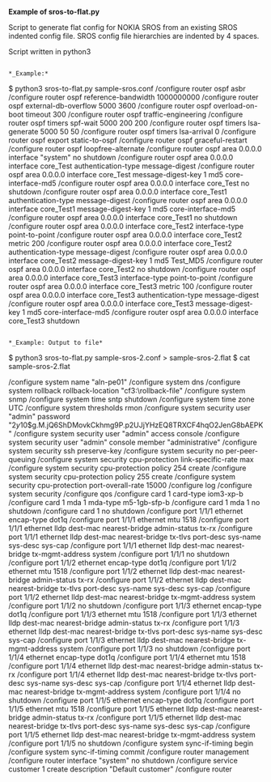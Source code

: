**Example of sros-to-flat.py**

Script to generate flat config for NOKIA SROS from an existing SROS indented config file.
SROS config file hierarchies are indented by 4 spaces.

Script written in python3


```

*_Example:*

```
$ python3 sros-to-flat.py sample-sros.conf
/configure router ospf asbr
/configure router ospf reference-bandwidth 1000000000
/configure router ospf external-db-overflow 5000 3600
/configure router ospf overload-on-boot timeout 300
/configure router ospf traffic-engineering
/configure router ospf timers spf-wait 5000 200 200
/configure router ospf timers lsa-generate 5000 50 50
/configure router ospf timers lsa-arrival 0
/configure router ospf export static-to-ospf
/configure router ospf graceful-restart
/configure router ospf loopfree-alternate
/configure router ospf area 0.0.0.0 interface "system" no shutdown
/configure router ospf area 0.0.0.0 interface core_Test authentication-type message-digest
/configure router ospf area 0.0.0.0 interface core_Test message-digest-key 1 md5 core-interface-md5
/configure router ospf area 0.0.0.0 interface core_Test no shutdown
/configure router ospf area 0.0.0.0 interface core_Test1 authentication-type message-digest
/configure router ospf area 0.0.0.0 interface core_Test1 message-digest-key 1 md5 core-interface-md5
/configure router ospf area 0.0.0.0 interface core_Test1 no shutdown
/configure router ospf area 0.0.0.0 interface core_Test2 interface-type point-to-point
/configure router ospf area 0.0.0.0 interface core_Test2 metric 200
/configure router ospf area 0.0.0.0 interface core_Test2 authentication-type message-digest
/configure router ospf area 0.0.0.0 interface core_Test2 message-digest-key 1 md5 Test_MD5
/configure router ospf area 0.0.0.0 interface core_Test2 no shutdown
/configure router ospf area 0.0.0.0 interface core_Test3 interface-type point-to-point
/configure router ospf area 0.0.0.0 interface core_Test3 metric 100
/configure router ospf area 0.0.0.0 interface core_Test3 authentication-type message-digest
/configure router ospf area 0.0.0.0 interface core_Test3 message-digest-key 1 md5 core-interface-md5
/configure router ospf area 0.0.0.0 interface core_Test3 shutdown

```

*_Example: Output to file*
```
$ python3 sros-to-flat.py sample-sros-2.conf > sample-sros-2.flat
$ cat sample-sros-2.flat

/configure system name "aln-pe01"
/configure system dns
/configure system rollback rollback-location "cf3:\rollback-file"
/configure system snmp
/configure system time sntp shutdown
/configure system time zone UTC
/configure system thresholds rmon
/configure system security user "admin" password "$2y$10$g.M.jQ6ShDMovkCkhmg9P.p2UJjYHzEQ8TRXCF4hqO2JenG8bAEPK"
/configure system security user "admin" access console
/configure system security user "admin" console member "administrative"
/configure system security ssh preserve-key
/configure system security no per-peer-queuing
/configure system security cpu-protection link-specific-rate max
/configure system security cpu-protection policy 254 create
/configure system security cpu-protection policy 255 create
/configure system security cpu-protection port-overall-rate 15000
/configure log
/configure system security
/configure qos
/configure card 1 card-type iom3-xp-b
/configure card 1 mda 1 mda-type m5-1gb-sfp-b
/configure card 1 mda 1 no shutdown
/configure card 1 no shutdown
/configure port 1/1/1 ethernet encap-type dot1q
/configure port 1/1/1 ethernet mtu 1518
/configure port 1/1/1 ethernet lldp dest-mac nearest-bridge admin-status tx-rx
/configure port 1/1/1 ethernet lldp dest-mac nearest-bridge tx-tlvs port-desc sys-name sys-desc sys-cap
/configure port 1/1/1 ethernet lldp dest-mac nearest-bridge tx-mgmt-address system
/configure port 1/1/1 no shutdown
/configure port 1/1/2 ethernet encap-type dot1q
/configure port 1/1/2 ethernet mtu 1518
/configure port 1/1/2 ethernet lldp dest-mac nearest-bridge admin-status tx-rx
/configure port 1/1/2 ethernet lldp dest-mac nearest-bridge tx-tlvs port-desc sys-name sys-desc sys-cap
/configure port 1/1/2 ethernet lldp dest-mac nearest-bridge tx-mgmt-address system
/configure port 1/1/2 no shutdown
/configure port 1/1/3 ethernet encap-type dot1q
/configure port 1/1/3 ethernet mtu 1518
/configure port 1/1/3 ethernet lldp dest-mac nearest-bridge admin-status tx-rx
/configure port 1/1/3 ethernet lldp dest-mac nearest-bridge tx-tlvs port-desc sys-name sys-desc sys-cap
/configure port 1/1/3 ethernet lldp dest-mac nearest-bridge tx-mgmt-address system
/configure port 1/1/3 no shutdown
/configure port 1/1/4 ethernet encap-type dot1q
/configure port 1/1/4 ethernet mtu 1518
/configure port 1/1/4 ethernet lldp dest-mac nearest-bridge admin-status tx-rx
/configure port 1/1/4 ethernet lldp dest-mac nearest-bridge tx-tlvs port-desc sys-name sys-desc sys-cap
/configure port 1/1/4 ethernet lldp dest-mac nearest-bridge tx-mgmt-address system
/configure port 1/1/4 no shutdown
/configure port 1/1/5 ethernet encap-type dot1q
/configure port 1/1/5 ethernet mtu 1518
/configure port 1/1/5 ethernet lldp dest-mac nearest-bridge admin-status tx-rx
/configure port 1/1/5 ethernet lldp dest-mac nearest-bridge tx-tlvs port-desc sys-name sys-desc sys-cap
/configure port 1/1/5 ethernet lldp dest-mac nearest-bridge tx-mgmt-address system
/configure port 1/1/5 no shutdown
/configure system sync-if-timing begin
/configure system sync-if-timing commit
/configure router management
/configure router interface "system" no shutdown
/configure service customer 1 create description "Default customer"
/configure router
```
